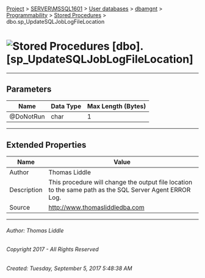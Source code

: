 #### 

[Project](../../../../../index.md) > [SERVER\\MSSQL1601](../../../../index.md) > [User databases](../../../index.md) > [dbamgnt](../../index.md) > [Programmability](../index.md) > [Stored Procedures](Stored_Procedures.md) > dbo.sp_UpdateSQLJobLogFileLocation

# ![Stored Procedures](../../../../../Images/StoredProcedure32.png) [dbo].[sp_UpdateSQLJobLogFileLocation]

---

## <a name="#parameters"></a>Parameters

| Name | Data Type | Max Length (Bytes) |
|---|---|---|
| @DoNotRun | char | 1 |


---

## <a name="#extendedproperties"></a>Extended Properties

| Name | Value |
|---|---|
| Author | Thomas Liddle |
| Description | This procedure will change the output file location to the same path as the SQL Server Agent ERROR Log. |
| Source | http://www.thomasliddledba.com |


---

###### Author:  Thomas Liddle

###### Copyright 2017 - All Rights Reserved

###### Created: Tuesday, September 5, 2017 5:48:38 AM

